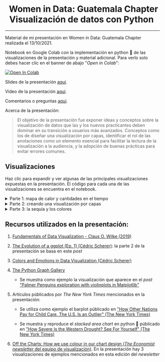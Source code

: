 <h1 align="center">
  &nbsp;Women in Data: Guatemala Chapter<br> Visualización de datos con Python&nbsp;
</h1>

----

Material de mi presentación en Women in Data: Guatemala Chapter realizada el 13/10/2021.

Notebook en Google Colab con la implementación en python 🐍 de las visualizaciones
de la presentación y material adicional. Para verlo solo debes hacer clic en el banner de abajo "*Open in Colab*":

<a href="https://colab.research.google.com/drive/1o43FTdcj_nKdSJkU_qFshutIYTCi1JwD?usp=sharing">
  <img src="https://colab.research.google.com/assets/colab-badge.svg" alt="Open In Colab"/>
</a>

Slides de la presentación [aquí](https://alkzar.cl/slides/womenInData-guatemalaChapter-13102021.pdf).

Video de la presentación [aquí](https://www.youtube.com/watch?v=MEb7BX9jAks).

Comentarios o preguntas [aquí](https://github.com/alcazar90/WomenInData-Guatemala2021/issues/1).

Acerca de la presentación:

> El objetivo de la presentación fue exponer ideas y conceptos sobre la visualización de datos que las y los nuevos practicantes deben dominar en su transición a usuarios más avanzados. Conceptos como los de diseñar una visualización por capas, identificar el rol de las anotaciones como un elemento esencial para facilitar la lectura de la visualización a la audiencia, y la adopción de buenas prácticas para evitar errores comunes.

## Visualizaciones

Haz clic para expandir y ver algunas de las principales visualizaciones expuestas
en la presentación. El código para cada una de las visualizaciones se encuentra en el notebook.

<details>
  <summary> Parte 1: mapa de calor y cantidades en el tiempo</summary>
  <img src="img/internet_adoption_heatmap_2016.png" alt="Reproducción visualización del capítulo 6 de Fundamentals of Data Visualization (Wilke 2019)" class="inline"/>

  <img src="img/internet_adoption_heatmap_early.png" alt="Reproducción visualización del capítulo 6 de Fundamentals of Data Visualization (Wilke 2019)" class="inline"/>

</details>



<details>
  <summary> Parte 2: creando una visualización por capas</summary>
  <img src="img/palmer_penguin_alternativa_boxplot-5.png" alt="Visualización diseñada por capas" class="inline"/>

</details>


<details>
  <summary> Parte 3: la sequía y los colores</summary>
  <img src="img/us_drought_replica_NYT.png" alt="Reproducción visualización del NYT" class="inline"/>

</details>



## Recursos utilizados en la presentación:

1. [Fundamentals of Data Visualization - Claus O. Wilke (2019)](https://clauswilke.com/dataviz/)

2. [The Evolution of a ggplot (Ep. 1) (Cédric Scherer)](https://www.cedricscherer.com/2019/05/17/the-evolution-of-a-ggplot-ep.-1/): la parte 2 de la presentación
se basa en este *post*

3. [Colors and Emotions in Data Visualization (Cédric Scherer)](https://www.cedricscherer.com/2021/06/08/colors-and-emotions-in-data-visualization/)

4. [The Python Graph Gallery](https://www.python-graph-gallery.com)

   - Se muestra como ejemplo la visualización que aparece en el *post* ["Palmer Penguins exploration with violinplots in Matplotlib"](https://www.python-graph-gallery.com/web-ggbetweenstats-with-matplotlib)

5. Artículos públicados por *The New York Times* mencionados en la presentación:

   - Se utiliza como ejemplo el barplot públicado en ["How Other Nations Pay for Child Care. The U.S. Is an Outlier" (The New York Times)](https://www.nytimes.com/2021/10/06/upshot/child-care-biden.html?smtyp=cur&smid=tw-nytimes)

   - Se muestra y reproduce el *stacked area chart* en python 🐍  públicado en ["How Severe Is the Western Drought? See For Yourself" (The New York Times)](https://www.nytimes.com/interactive/2021/06/11/climate/california-western-drought-map.html)

6. [Off the Charts: How we use colour in our chart design (*The Economist newsletter* del equipo de visualización)](https://view.e.economist.com/?qs=e2eb491699083554e6e0165e2847c6ebb1f8701f81f48a77a213f54bb25691d58948226f18f5041b191897ec7e98e6462192c63afffc8fcb27220927072403ebf4a1d8b65776755bcddddcf91218183a). En la presentación hay 3 visualizaciones de ejemplos mencionados en esta edición del _newsletter_

